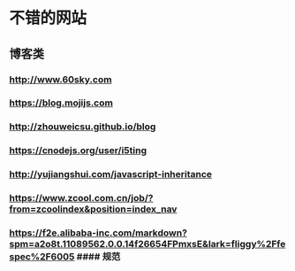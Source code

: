 
# 不错的网站 #
 ## 博客类 ##
 
   ### http://www.60sky.com ###
   ### https://blog.mojijs.com ###
   ### http://zhouweicsu.github.io/blog ###
   ### https://cnodejs.org/user/i5ting ###
   ### http://yujiangshui.com/javascript-inheritance ###
   ### https://www.zcool.com.cn/job/?from=zcoolindex&position=index_nav ### 
   ### https://f2e.alibaba-inc.com/markdown?spm=a2o8t.11089562.0.0.14f26654FPmxsE&lark=fliggy%2Ffespec%2F6005 #### 规范
